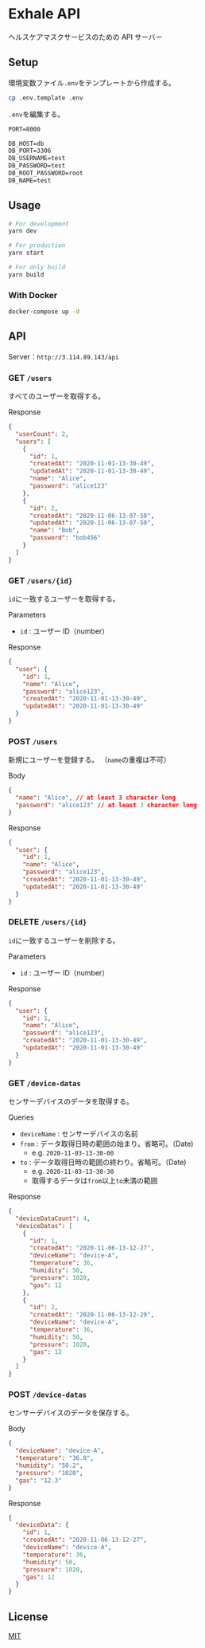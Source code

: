 # Exhale API

ヘルスケアマスクサービスのための API サーバー

## Setup

環境変数ファイル`.env`をテンプレートから作成する。

```bash
cp .env.template .env
```

`.env`を編集する。

```txt
PORT=8000

DB_HOST=db
DB_PORT=3306
DB_USERNAME=test
DB_PASSWORD=test
DB_ROOT_PASSWORD=root
DB_NAME=test
```

## Usage

```bash
# For development
yarn dev

# For production
yarn start

# For only build
yarn build
```

### With Docker

```bash
docker-compose up -d
```

## API

Server：`http://3.114.89.143/api`

### GET `/users`

すべてのユーザーを取得する。

Response

```json
{
  "userCount": 2,
  "users": [
    {
      "id": 1,
      "createdAt": "2020-11-01-13-30-49",
      "updatedAt": "2020-11-01-13-30-49",
      "name": "Alice",
      "password": "alice123"
    },
    {
      "id": 2,
      "createdAt": "2020-11-06-13-07-50",
      "updatedAt": "2020-11-06-13-07-50",
      "name": "Bob",
      "password": "bob456"
    }
  ]
}
```

### GET `/users/{id}`

`id`に一致するユーザーを取得する。

Parameters

- `id` : ユーザー ID（number）

Response

```json
{
  "user": {
    "id": 1,
    "name": "Alice",
    "password": "alice123",
    "createdAt": "2020-11-01-13-30-49",
    "updatedAt": "2020-11-01-13-30-49"
  }
}
```

### POST `/users`

新規にユーザーを登録する。
（`name`の重複は不可）

Body

```json
{
  "name": "Alice", // at least 3 character long
  "password": "alice123" // at least 3 character long
}
```

Response

```json
{
  "user": {
    "id": 1,
    "name": "Alice",
    "password": "alice123",
    "createdAt": "2020-11-01-13-30-49",
    "updatedAt": "2020-11-01-13-30-49"
  }
}
```

### DELETE `/users/{id}`

`id`に一致するユーザーを削除する。

Parameters

- `id` : ユーザー ID（number）

Response

```json
{
  "user": {
    "id": 1,
    "name": "Alice",
    "password": "alice123",
    "createdAt": "2020-11-01-13-30-49",
    "updatedAt": "2020-11-01-13-30-49"
  }
}
```

### GET `/device-datas`

センサーデバイスのデータを取得する。

Queries

- `deviceName` : センサーデバイスの名前
- `from` : データ取得日時の範囲の始まり。省略可。（Date)
  - e.g. `2020-11-03-13-30-00`
- `to` : データ取得日時の範囲の終わり。省略可。（Date)
  - e.g. `2020-11-03-13-30-30`
  - 取得するデータは`from`以上`to`未満の範囲

Response

```json
{
  "deviceDataCount": 4,
  "deviceDatas": [
    {
      "id": 1,
      "createdAt": "2020-11-06-13-12-27",
      "deviceName": "device-A",
      "temperature": 36,
      "humidity": 50,
      "pressure": 1020,
      "gas": 12
    },
    {
      "id": 2,
      "createdAt": "2020-11-06-13-12-29",
      "deviceName": "device-A",
      "temperature": 36,
      "humidity": 50,
      "pressure": 1020,
      "gas": 12
    }
  ]
}
```

### POST `/device-datas`

センサーデバイスのデータを保存する。

Body

```json
{
  "deviceName": "device-A",
  "temperature": "36.0",
  "humidity": "50.2",
  "pressure": "1020",
  "gas": "12.3"
}
```

Response

```json
{
  "deviceData": {
    "id": 1,
    "createdAt": "2020-11-06-13-12-27",
    "deviceName": "device-A",
    "temperature": 36,
    "humidity": 50,
    "pressure": 1020,
    "gas": 12
  }
}
```

## License

[MIT](./LICENSE)

```

```
